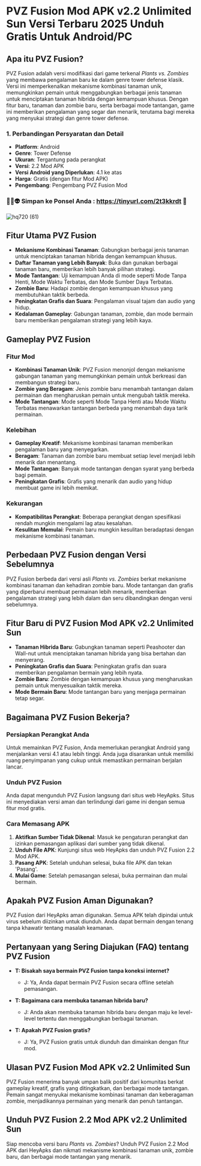 # PVZ Fusion Mod APK v2.2 Unlimited Sun Versi Terbaru 2025 Unduh Gratis Untuk Android/PC

## Apa itu PVZ Fusion?

PVZ Fusion adalah versi modifikasi dari game terkenal *Plants vs. Zombies* yang membawa pengalaman baru ke dalam genre tower defense klasik. Versi ini memperkenalkan mekanisme kombinasi tanaman unik, memungkinkan pemain untuk menggabungkan berbagai jenis tanaman untuk menciptakan tanaman hibrida dengan kemampuan khusus. Dengan fitur baru, tanaman dan zombie baru, serta berbagai mode tantangan, game ini memberikan pengalaman yang segar dan menarik, terutama bagi mereka yang menyukai strategi dan genre tower defense.

### 1. Perbandingan Persyaratan dan Detail

- **Platform**: Android
- **Genre**: Tower Defense
- **Ukuran**: Tergantung pada perangkat
- **Versi**: 2.2 Mod APK
- **Versi Android yang Diperlukan**: 4.1 ke atas
- **Harga**: Gratis (dengan fitur Mod APK)
- **Pengembang**: Pengembang PVZ Fusion Mod

### 🌻🆚👽 Simpan ke Ponsel Anda : https://tinyurl.com/2t3kkrdt 📲
![hq720 (61)](https://github.com/user-attachments/assets/d98a3972-ff1b-4dd6-a648-d9e4fb82d91e)


## Fitur Utama PVZ Fusion

- **Mekanisme Kombinasi Tanaman**: Gabungkan berbagai jenis tanaman untuk menciptakan tanaman hibrida dengan kemampuan khusus.
- **Daftar Tanaman yang Lebih Banyak**: Buka dan gunakan berbagai tanaman baru, memberikan lebih banyak pilihan strategi.
- **Mode Tantangan**: Uji kemampuan Anda di mode seperti Mode Tanpa Henti, Mode Waktu Terbatas, dan Mode Sumber Daya Terbatas.
- **Zombie Baru**: Hadapi zombie dengan kemampuan khusus yang membutuhkan taktik berbeda.
- **Peningkatan Grafis dan Suara**: Pengalaman visual tajam dan audio yang hidup.
- **Kedalaman Gameplay**: Gabungan tanaman, zombie, dan mode bermain baru memberikan pengalaman strategi yang lebih kaya.

## Gameplay PVZ Fusion

### Fitur Mod

- **Kombinasi Tanaman Unik**: PVZ Fusion menonjol dengan mekanisme gabungan tanaman yang memungkinkan pemain untuk berkreasi dan membangun strategi baru.
- **Zombie yang Beragam**: Jenis zombie baru menambah tantangan dalam permainan dan mengharuskan pemain untuk mengubah taktik mereka.
- **Mode Tantangan**: Mode seperti Mode Tanpa Henti atau Mode Waktu Terbatas menawarkan tantangan berbeda yang menambah daya tarik permainan.

### Kelebihan

- **Gameplay Kreatif**: Mekanisme kombinasi tanaman memberikan pengalaman baru yang menyegarkan.
- **Beragam**: Tanaman dan zombie baru membuat setiap level menjadi lebih menarik dan menantang.
- **Mode Tantangan**: Banyak mode tantangan dengan syarat yang berbeda bagi pemain.
- **Peningkatan Grafis**: Grafis yang menarik dan audio yang hidup membuat game ini lebih memikat.

### Kekurangan

- **Kompatibilitas Perangkat**: Beberapa perangkat dengan spesifikasi rendah mungkin mengalami lag atau kesalahan.
- **Kesulitan Memulai**: Pemain baru mungkin kesulitan beradaptasi dengan mekanisme kombinasi tanaman.

## Perbedaan PVZ Fusion dengan Versi Sebelumnya

PVZ Fusion berbeda dari versi asli *Plants vs. Zombies* berkat mekanisme kombinasi tanaman dan kehadiran zombie baru. Mode tantangan dan grafis yang diperbarui membuat permainan lebih menarik, memberikan pengalaman strategi yang lebih dalam dan seru dibandingkan dengan versi sebelumnya.

## Fitur Baru di PVZ Fusion Mod APK v2.2 Unlimited Sun

- **Tanaman Hibrida Baru**: Gabungkan tanaman seperti Peashooter dan Wall-nut untuk menciptakan tanaman hibrida yang bisa bertahan dan menyerang.
- **Peningkatan Grafis dan Suara**: Peningkatan grafis dan suara memberikan pengalaman bermain yang lebih nyata.
- **Zombie Baru**: Zombie dengan kemampuan khusus yang mengharuskan pemain untuk menyesuaikan taktik mereka.
- **Mode Bermain Baru**: Mode tantangan baru yang menjaga permainan tetap segar.

## Bagaimana PVZ Fusion Bekerja?

### Persiapkan Perangkat Anda

Untuk memainkan PVZ Fusion, Anda memerlukan perangkat Android yang menjalankan versi 4.1 atau lebih tinggi. Anda juga disarankan untuk memiliki ruang penyimpanan yang cukup untuk memastikan permainan berjalan lancar.

### Unduh PVZ Fusion

Anda dapat mengunduh PVZ Fusion langsung dari situs web HeyApks. Situs ini menyediakan versi aman dan terlindungi dari game ini dengan semua fitur mod gratis.

### Cara Memasang APK

1. **Aktifkan Sumber Tidak Dikenal**: Masuk ke pengaturan perangkat dan izinkan pemasangan aplikasi dari sumber yang tidak dikenal.
2. **Unduh File APK**: Kunjungi situs web HeyApks dan unduh PVZ Fusion 2.2 Mod APK.
3. **Pasang APK**: Setelah unduhan selesai, buka file APK dan tekan 'Pasang'.
4. **Mulai Game**: Setelah pemasangan selesai, buka permainan dan mulai bermain.

## Apakah PVZ Fusion Aman Digunakan?

PVZ Fusion dari HeyApks aman digunakan. Semua APK telah dipindai untuk virus sebelum diizinkan untuk diunduh. Anda dapat bermain dengan tenang tanpa khawatir tentang masalah keamanan.

## Pertanyaan yang Sering Diajukan (FAQ) tentang PVZ Fusion

- **T: Bisakah saya bermain PVZ Fusion tanpa koneksi internet?**
  - J: Ya, Anda dapat bermain PVZ Fusion secara offline setelah pemasangan.

- **T: Bagaimana cara membuka tanaman hibrida baru?**
  - J: Anda akan membuka tanaman hibrida baru dengan maju ke level-level tertentu dan menggabungkan berbagai tanaman.

- **T: Apakah PVZ Fusion gratis?**
  - J: Ya, PVZ Fusion gratis untuk diunduh dan dimainkan dengan fitur mod.

## Ulasan PVZ Fusion Mod APK v2.2 Unlimited Sun

PVZ Fusion menerima banyak umpan balik positif dari komunitas berkat gameplay kreatif, grafis yang ditingkatkan, dan berbagai mode tantangan. Pemain sangat menyukai mekanisme kombinasi tanaman dan keberagaman zombie, menjadikannya permainan yang menarik dan penuh tantangan.

## Unduh PVZ Fusion 2.2 Mod APK v2.2 Unlimited Sun

Siap mencoba versi baru *Plants vs. Zombies*? Unduh PVZ Fusion 2.2 Mod APK dari HeyApks dan nikmati mekanisme kombinasi tanaman unik, zombie baru, dan berbagai mode tantangan yang menarik.

